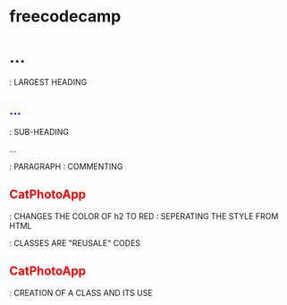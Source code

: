 # freecodecamp
<h1> ... </h1> : LARGEST HEADING

<h2> ... </h2> : SUB-HEADING

<p>  ... </p>  : PARAGRAPH

<!--      -->  : COMMENTING

<h2 style="color:red">CatPhotoApp</h2> : CHANGES THE COLOR OF h2 TO RED

<style>  
  h2{
    color : blue;
  }       
</style>       : SEPERATING THE STYLE FROM HTML

: CLASSES ARE "REUSALE" CODES 

<style>
  .red-text
  {
    color:red;
  }
</style>

<h2 class="red-text">CatPhotoApp</h2>   : CREATION OF A CLASS AND ITS USE

